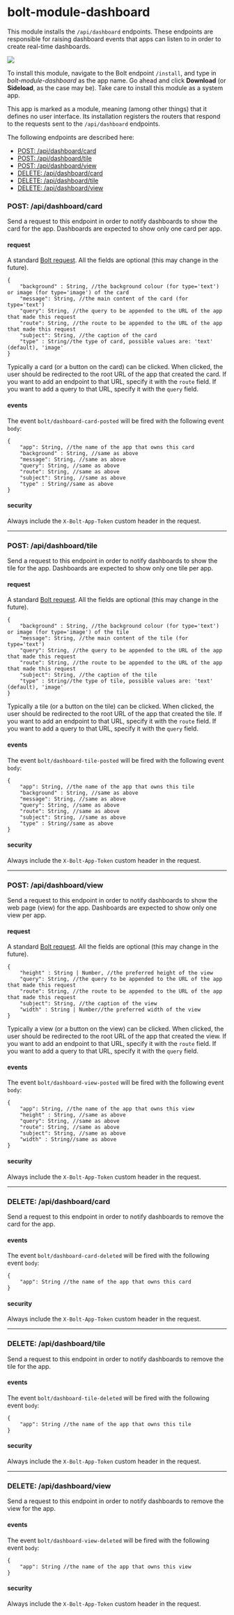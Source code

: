 # bolt-module-dashboard

This module installs the `/api/dashboard` endpoints. These endpoints are responsible for raising dashboard events that apps can listen to in order to create real-time dashboards.

![](/assets/homepage.png)

To install this module, navigate to the Bolt endpoint `/install`, and type in _bolt-module-dashboard_ as the app name. Go ahead and click **Download** \(or **Sideload**, as the case may be\). Take care to install this module as a system app.

This app is marked as a module, meaning \(among other things\) that it defines no user interface. Its installation registers the routers that respond to the requests sent to the `/api/dashboard` endpoints.

The following endpoints are described here:

* [POST: /api/dashboard/card](#post-apidashboardcard)
* [POST: /api/dashboard/tile](#post-apidashboardtile)
* [POST: /api/dashboard/view](#post-apidashboardview)
* [DELETE: /api/dashboard/card](#delete-apidashboardcard)
* [DELETE: /api/dashboard/tile](#delete-apidashboardtile)
* [DELETE: /api/dashboard/view](#delete-apidashboardview)

### POST: /api/dashboard/card

Send a request to this endpoint in order to notify dashboards to show the card for the app. Dashboards are expected to show only one card per app.

#### request

A standard [Bolt request](bolt-request.md). All the fields are optional \(this may change in the future\).

```
{
    "background" : String, //the background colour (for type='text') or image (for type='image') of the card
    "message": String, //the main content of the card (for type='text')
    "query": String, //the query to be appended to the URL of the app that made this request
    "route": String, //the route to be appended to the URL of the app that made this request
    "subject": String, //the caption of the card
    "type" : String//the type of card, possible values are: 'text' (default), 'image'
}
```

Typically a card \(or a button on the card\) can be clicked. When clicked, the user should be redirected to the root URL of the app that created the card. If you want to add an endpoint to that URL, specify it with the `route` field. If you want to add a query to that URL, specify it with the `query` field.

#### events

The event `bolt/dashboard-card-posted` will be fired with the following event `body`:

```
{
    "app": String, //the name of the app that owns this card
    "background" : String, //same as above
    "message": String, //same as above
    "query": String, //same as above
    "route": String, //same as above
    "subject": String, //same as above
    "type" : String//same as above
}
```

#### security

Always include the `X-Bolt-App-Token` custom header in the request.

---

### POST: /api/dashboard/tile

Send a request to this endpoint in order to notify dashboards to show the tile for the app. Dashboards are expected to show only one tile per app.

#### request

A standard [Bolt request](bolt-request.md). All the fields are optional \(this may change in the future\).

```
{
    "background" : String, //the background colour (for type='text') or image (for type='image') of the tile
    "message": String, //the main content of the tile (for type='text')
    "query": String, //the query to be appended to the URL of the app that made this request
    "route": String, //the route to be appended to the URL of the app that made this request
    "subject": String, //the caption of the tile
    "type" : String//the type of tile, possible values are: 'text' (default), 'image'
}
```

Typically a tile \(or a button on the tile\) can be clicked. When clicked, the user should be redirected to the root URL of the app that created the tile. If you want to add an endpoint to that URL, specify it with the `route` field. If you want to add a query to that URL, specify it with the `query` field.

#### events

The event `bolt/dashboard-tile-posted` will be fired with the following event `body`:

```
{
    "app": String, //the name of the app that owns this tile
    "background" : String, //same as above
    "message": String, //same as above
    "query": String, //same as above
    "route": String, //same as above
    "subject": String, //same as above
    "type" : String//same as above
}
```

#### security

Always include the `X-Bolt-App-Token` custom header in the request.

---

### POST: /api/dashboard/view

Send a request to this endpoint in order to notify dashboards to show the web page \(view\) for the app. Dashboards are expected to show only one view per app.

#### request

A standard [Bolt request](bolt-request.md). All the fields are optional \(this may change in the future\).

```
{
    "height" : String | Number, //the preferred height of the view
    "query": String, //the query to be appended to the URL of the app that made this request
    "route": String, //the route to be appended to the URL of the app that made this request
    "subject": String, //the caption of the view
    "width" : String | Number//the preferred width of the view
}
```

Typically a view \(or a button on the view\) can be clicked. When clicked, the user should be redirected to the root URL of the app that created the view. If you want to add an endpoint to that URL, specify it with the `route` field. If you want to add a query to that URL, specify it with the `query` field.

#### events

The event `bolt/dashboard-view-posted` will be fired with the following event `body`:

```
{
    "app": String, //the name of the app that owns this view
    "height" : String, //same as above
    "query": String, //same as above
    "route": String, //same as above
    "subject": String, //same as above
    "width" : String//same as above
}
```

#### security

Always include the `X-Bolt-App-Token` custom header in the request.

---

### DELETE: /api/dashboard/card

Send a request to this endpoint in order to notify dashboards to remove the card for the app.

#### events

The event `bolt/dashboard-card-deleted` will be fired with the following event `body`:

```
{
    "app": String //the name of the app that owns this card
}
```

#### security

Always include the `X-Bolt-App-Token` custom header in the request.

---

### DELETE: /api/dashboard/tile

Send a request to this endpoint in order to notify dashboards to remove the tile for the app.

#### events

The event `bolt/dashboard-tile-deleted` will be fired with the following event `body`:

```
{
    "app": String //the name of the app that owns this tile
}
```

#### security

Always include the `X-Bolt-App-Token` custom header in the request.

---

### DELETE: /api/dashboard/view

Send a request to this endpoint in order to notify dashboards to remove the view for the app.

#### events

The event `bolt/dashboard-view-deleted` will be fired with the following event `body`:

```
{
    "app": String //the name of the app that owns this view
}
```

#### security

Always include the `X-Bolt-App-Token` custom header in the request.

